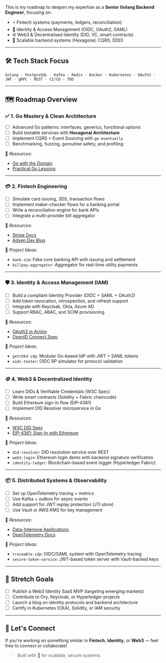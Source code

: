 This is my roadmap to deepen my expertise as a **Senior Golang Backend Engineer**, focusing on:

- ⚡ Fintech systems (payments, ledgers, reconciliation)
- 🔐 Identity & Access Management (OIDC, OAuth2, SAML)
- 🌐 Web3 & Decentralised Identity (DID, VC, smart contracts)
- 🧱 Scalable backend systems (Hexagonal, CQRS, DDD)

---

## 🛠️ Tech Stack Focus

```
Golang · PostgreSQL · Kafka · Redis · Docker · Kubernetes · OAuth2 · JWT · gRPC · REST · CI/CD · TDD
```

---

## 🗺️ Roadmap Overview

### ✅ 1. Go Mastery & Clean Architecture

- [ ] Advanced Go patterns: interfaces, generics, functional options
- [ ] Build testable services with **Hexagonal Architecture**
- [ ] Implement CQRS + Event Sourcing with `go-eventually`
- [ ] Benchmarking, fuzzing, goroutine safety, and profiling

🔗 _Resources_:
- [Go with the Domain](https://github.com/marcusolsson/goddd)
- [Practical Go Lessons](https://www.practical-go-lessons.com/)

---

### 💳 2. Fintech Engineering

- [ ] Simulate card issuing, 3DS, transaction flows
- [ ] Implement maker-checker flows for a banking portal
- [ ] Write a reconciliation engine for bank APIs
- [ ] Integrate a multi-provider bill aggregator

🔗 _Resources_:
- [Stripe Docs](https://stripe.com/docs)
- [Adyen Dev Blog](https://www.adyen.com/blog)

🧪 _Project Ideas_:
- `bank-sim`: Fake core banking API with issuing and settlement
- `billpay-aggregator`: Aggregator for real-time utility payments

---

### 🛡️ 3. Identity & Access Management (IAM)

- [ ] Build a compliant Identity Provider (OIDC + SAML + OAuth2)
- [ ] Add token revocation, introspection, and refresh support
- [ ] Integrate with Keycloak, Okta, Azure AD
- [ ] Support RBAC, ABAC, and SCIM provisioning

🔗 _Resources_:
- [OAuth2 in Action](https://www.manning.com/books/oauth-2-in-action)
- [OpenID Connect Spec](https://openid.net/specs/openid-connect-core-1_0.html)

🧪 _Project Ideas_:
- `getchkd-idp`: Modular Go-based IdP with JWT + SAML tokens
- `oidc-tester`: OIDC RP simulator for protocol validation

---

### 🪙 4. Web3 & Decentralized Identity

- [ ] Learn DIDs & Verifiable Credentials (W3C Spec)
- [ ] Write smart contracts (Solidity + Fabric chaincode)
- [ ] Build Ethereum sign-in flow (EIP-4361)
- [ ] Implement DID Resolver microservice in Go

🔗 _Resources_:
- [W3C DID Spec](https://www.w3.org/TR/did-core/)
- [EIP-4361: Sign-In with Ethereum](https://eips.ethereum.org/EIPS/eip-4361)

🧪 _Project Ideas_:
- `did-resolver`: DID resolution service over REST
- `web3-login`: Ethereum login demo with backend signature verification
- `identity-ledger`: Blockchain-based event logger (Hyperledger Fabric)

---

### 📦 5. Distributed Systems & Observability

- [ ] Set up OpenTelemetry tracing + metrics
- [ ] Use Kafka + outbox for async events
- [ ] Add support for JWT replay protection (JTI store)
- [ ] Use Vault or AWS KMS for key management

🔗 _Resources_:
- [Data-Intensive Applications](https://dataintensive.net/)
- [OpenTelemetry Docs](https://opentelemetry.io/)

🧪 _Project Ideas_:
- `traceable-idp`: OIDC/SAML system with OpenTelemetry tracing
- `secure-token-service`: JWT-based token server with Vault-backed keys

---

## 🧠 Stretch Goals

- [ ] Publish a Web3 Identity SaaS MVP (targeting emerging markets)
- [ ] Contribute to Ory, Keycloak, or Hyperledger projects
- [ ] Launch a blog on identity protocols and backend architecture
- [ ] Certify in Kubernetes (CKA), Solidity, or IAM security

---

## 🔗 Let's Connect

If you're working on something similar in **Fintech**, **Identity**, or **Web3** — feel free to connect or collaborate!

> Built with 💙 for scalable, secure systems.
